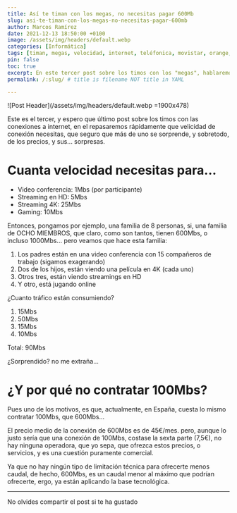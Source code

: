 ```yaml
---
title: Así te timan con los megas, no necesitas pagar 600Mb
slug: asi-te-timan-con-los-megas-no-necesitas-pagar-600mb
author: Marcos Ramírez
date: 2021-12-13 18:50:00 +0100
image: /assets/img/headers/default.webp
categories: [Informática]
tags: [timan, megas, velocidad, internet, teléfonica, movistar, orange, yoigo, precio, caro, bajar, velocidad]
pin: false
toc: true
excerpt: En este tercer post sobre los timos con los "megas", hablaremos de velocidades de conexión que necesitas, y precios, seguro que te llevarás una sorpresa.
permalink: /:slug/ # title is filename NOT title in YAML

---
```


![Post Header](/assets/img/headers/default.webp =1900x478)

Este es el tercer, y espero que último post sobre los timos con las conexiones a internet, en el repasaremos rápidamente que velicidad de conexión
necesitas, que seguro que más de uno se sorprende, y sobretodo, de los precios, y sus... sorpresas.

# Cuanta velocidad necesitas para...

- Video conferencia: 1Mbs (por participante)
- Streaming en HD: 5Mbs
- Streaming 4K: 25Mbs
- Gaming: 10Mbs

Entonces, pongamos por ejemplo, una familia de 8 personas, si, una familia de OCHO MIEMBROS, que claro, como son tantos, tienen 600Mbs, o
incluso 1000Mbs... pero veamos que hace esta familia:

1. Los padres están en una video conferencia con 15 compañeros de trabajo (sigamos exagerando)
2. Dos de los hijos, están viendo una película en 4K (cada uno)
3. Otros tres, están viendo streamings en HD
4. Y otro, está jugando online

¿Cuanto tráfico están consumiendo?

1. 15Mbs
2. 50Mbs
3. 15Mbs
4. 10Mbs

Total: 90Mbs

¿Sorprendido? no me extraña...

# ¿Y por qué no contratar 100Mbs?

Pues uno de los motivos, es que, actualmente, en España, cuesta lo mismo contratar 100Mbs, que 600Mbs...

El precio medio de la conexión de 600Mbs es de 45€/mes. pero, aunque lo justo sería que una conexión de 100Mbs, costase la sexta parte (7,5€), no hay
ninguna operadora, que yo sepa, que ofrezca estos precios, o servicios, y es una cuestión puramente comercial.

Ya que no hay ningún tipo de limitación técnica para ofrecerte menos caudal, de hecho, 600Mbs, es un caudal menor al máximo que podrían ofrecerte, ergo,
ya están aplicando la base tecnológica.


***
No olvides compartir el post si te ha gustado
